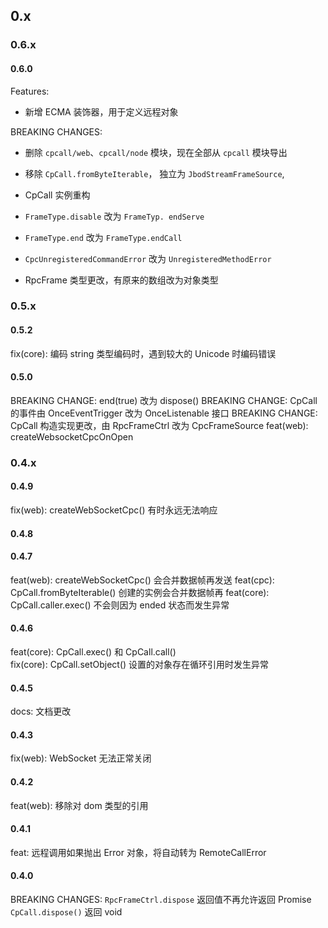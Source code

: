 ## 0.x

### 0.6.x

#### 0.6.0

Features:

- 新增 ECMA 装饰器，用于定义远程对象

BREAKING CHANGES:

- 删除 `cpcall/web`、`cpcall/node` 模块，现在全部从 `cpcall` 模块导出

- 移除 `CpCall.fromByteIterable`， 独立为 `JbodStreamFrameSource`,
- CpCall 实例重构
- `FrameType.disable` 改为 `FrameTyp. endServe`
- `FrameType.end` 改为 `FrameType.endCall`

- `CpcUnregisteredCommandError` 改为 `UnregisteredMethodError`

- RpcFrame 类型更改，有原来的数组改为对象类型

### 0.5.x

#### 0.5.2

fix(core): 编码 string 类型编码时，遇到较大的 Unicode 时编码错误

#### 0.5.0

BREAKING CHANGE: end(true) 改为 dispose()
BREAKING CHANGE: CpCall 的事件由 OnceEventTrigger 改为 OnceListenable 接口
BREAKING CHANGE: CpCall 构造实现更改，由 RpcFrameCtrl 改为 CpcFrameSource
feat(web): createWebsocketCpcOnOpen

### 0.4.x

#### 0.4.9

fix(web): createWebSocketCpc() 有时永远无法响应

#### 0.4.8

#### 0.4.7

feat(web): createWebSocketCpc() 会合并数据帧再发送
feat(cpc): CpCall.fromByteIterable() 创建的实例会合并数据帧再
feat(core): CpCall.caller.exec() 不会则因为 ended 状态而发生异常

#### 0.4.6

feat(core): CpCall.exec() 和 CpCall.call()\
fix(core): CpCall.setObject() 设置的对象存在循环引用时发生异常

#### 0.4.5

docs: 文档更改

#### 0.4.3

fix(web): WebSocket 无法正常关闭

#### 0.4.2

feat(web): 移除对 dom 类型的引用

#### 0.4.1

feat: 远程调用如果抛出 Error 对象，将自动转为 RemoteCallError

#### 0.4.0

BREAKING CHANGES:
`RpcFrameCtrl.dispose` 返回值不再允许返回 Promise
`CpCall.dispose()` 返回 void
